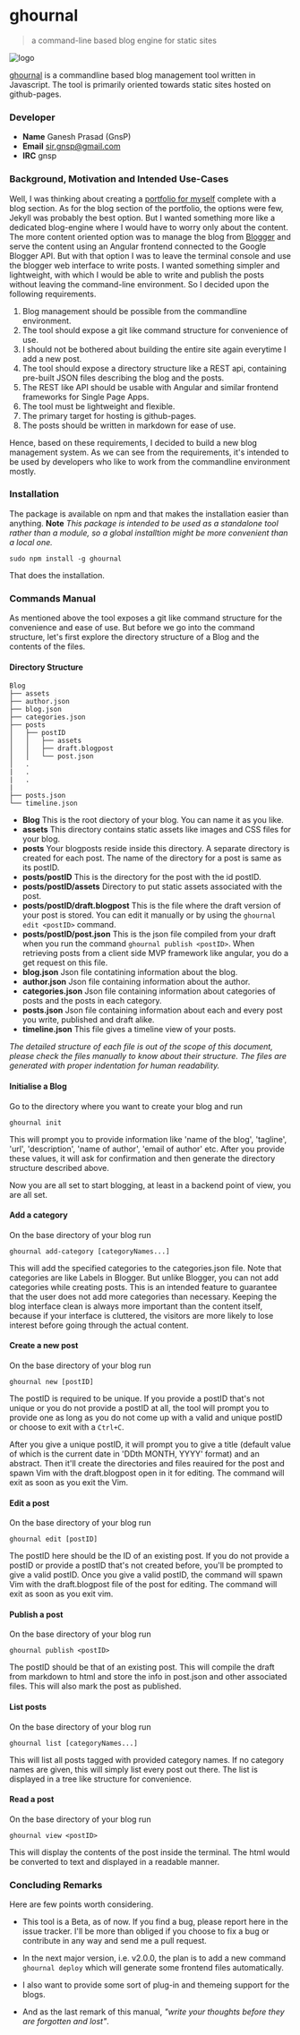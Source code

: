 # ghournal
> a command-line based blog engine for static sites

![logo](./logo.png)


[ghournal](https://npmjs.com/package/ghournal) is a commandline based blog management
tool written in Javascript. The tool is primarily oriented towards static sites
hosted on github-pages. 

### Developer
- **Name** Ganesh Prasad (GnsP)
- **Email** sir.gnsp@gmail.com
- **IRC** gnsp

### Background, Motivation and Intended Use-Cases
Well, I was thinking about creating a [portfolio for myself](https://gnsp.github.io)
complete with a blog section. As for the blog section of the portfolio, the options
were few, Jekyll was probably the best option. But I wanted something more like a
dedicated blog-engine where I would have to worry only about the content. The more
content oriented option was to manage the blog from [Blogger](https://blogger.com)
and serve the content using an Angular frontend connected to the Google Blogger API.
But with that option I was to leave the terminal console and use the blogger web
interface to write posts. I wanted something simpler and lightweight, with which
I would be able to write and publish the posts without leaving the command-line
environment. So I decided upon the following requirements.

1. Blog management should be possible from the commandline environment.
2. The tool should expose a git like command structure for convenience of use.
3. I should not be bothered about building the entire site again everytime I add a new post.
4. The tool should expose a directory structure like a REST api, containing pre-built JSON files describing the blog and the posts.
5. The REST like API should be usable with Angular and similar frontend frameworks for Single Page Apps.
6. The tool must be lightweight and flexible.
7. The primary target for hosting is github-pages.
8. The posts should be written in markdown for ease of use.

Hence, based on these requirements, I decided to build a new blog management system.
As we can see from the requirements, it's intended to be used by developers who 
like to work from the commandline environment mostly.

### Installation
The package is available on npm and that makes the installation easier than anything.
**Note** *This package is intended to be used as a standalone tool rather than a module,
  so a global installtion might be more convenient than a local one.*

```sudo npm install -g ghournal```

That does the installation.

### Commands Manual
As mentioned above the tool exposes a git like command structure for the convenience 
and ease of use. But before we go into the command structure, let's first explore
the directory structure of a Blog and the contents of the files.

#### Directory Structure

```
Blog
├── assets
├── author.json
├── blog.json
├── categories.json
├── posts
│   ├── postID
│   │   ├── assets
│   │   ├── draft.blogpost
│   │   └── post.json
│   .
|   .
|   .
|
├── posts.json
└── timeline.json
```

- **Blog** This is the root diectory of your blog. You can name it as you like.
- **assets** This directory contains static assets like images and CSS files for your blog.
- **posts** Your blogposts reside inside this directory. A separate directory is created for each post. The name of the directory for a post is same as its postID.
- **posts/postID** This is the directory for the post with the id postID.
- **posts/postID/assets** Directory to put static assets associated with the post.
- **posts/postID/draft.blogpost** This is the file where the draft version of your post is stored. You can edit it manually or by using the `ghournal edit <postID>` command.
- **posts/postID/post.json** This is the json file compiled from your draft when you run the command `ghournal publish <postID>`. When retrieving posts from a client side MVP framework like angular, you do a get request on this file.
- **blog.json** Json file contatining information about the blog.
- **author.json** Json file containing information about the author.
- **categories.json** Json file containing information about categories of posts and the posts in each category.
- **posts.json** Json file containing information about each and every post you write, published and draft alike.
- **timeline.json** This file gives a timeline view of your posts.


*The detailed structure of each file is out of the scope of this document, 
please check the files manually to know about their structure. The files are
generated with proper indentation for human readability.*

#### Initialise a Blog
Go to the directory where you want to create your blog and run

```ghournal init```

This will prompt you to provide information like 'name of the blog', 'tagline',
'url', 'description', 'name of author', 'email of author' etc. After you provide 
these values, it will ask for confirmation and then generate the directory structure
described above.

Now you are all set to start blogging, at least in a backend point of view, you are all set.

#### Add a category
On the base directory of your blog run

```ghournal add-category [categoryNames...]```

This will add the specified categories to the categories.json file. Note that categories
are like Labels in Blogger. But unlike Blogger, you can not add categories while
creating posts. This is an intended feature to guarantee that the user does not 
add more categories than necessary. Keeping the blog interface clean is always more
important than the content itself, because if your interface is cluttered, the 
visitors are more likely to lose interest before going through the actual content.

#### Create a new post
On the base directory of your blog run

```ghournal new [postID]```

The postID is required to be unique. If you provide a postID that's not unique or
you do not provide a postID at all, the tool will prompt you to provide one as long
as you do not come up with a valid and unique postID or choose to exit with a `Ctrl+C`.

After you give a unique postID, it will prompt you to give a title (default value of
which is the current date in 'DDth MONTH, YYYY' format) and an abstract. Then it'll
create the directories and files reauired for the post and spawn Vim with the draft.blogpost
open in it for editing. The command will exit as soon as you exit the Vim.

#### Edit a post
On the base directory of your blog run

```ghournal edit [postID]```

The postID here should be the ID of an existing post. If you do not provide a postID 
or provide a postID that's not created before, you'll be prompted to give a valid postID.
Once you give a valid postID, the command will spawn Vim with the draft.blogpost file
of the post for editing. The command will exit as soon as you exit vim.

#### Publish a post

On the base directory of your blog run

```ghournal publish <postID>```

The postID should be that of an existing post. This will compile the draft from 
markdown to html and store the info in post.json and other associated files. This 
will also mark the post as published.

#### List posts

On the base directory of your blog run

```ghournal list [categoryNames...]```

This will list all posts tagged with provided category names. If no category names
are given, this will simply list every post out there. The list is displayed in a
tree like structure for convenience.

#### Read a post

On the base directory of your blog run

```ghournal view <postID>```

This will display the contents of the post inside the terminal. The html would be
converted to text and displayed in a readable manner.


### Concluding Remarks

Here are few points worth considering.

- This tool is a Beta, as of now. If you find a bug, please report here in the issue tracker. I'll be more than obliged if you choose to fix a bug or contribute in any way and send me a pull request.

- In the next major version, i.e. v2.0.0, the plan is to add a new command `ghournal deploy` which will generate some frontend files automatically.

- I also want to provide some sort of plug-in and themeing support for the blogs.

- And as the last remark of this manual, *"write your thoughts before they are forgotten and lost"*.
